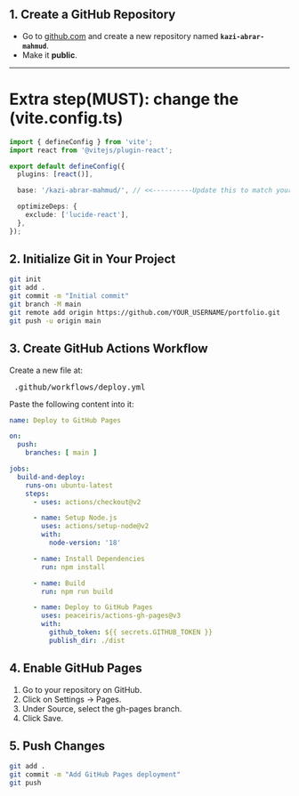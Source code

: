 ## 1. Create a GitHub Repository

- Go to [github.com](https://github.com) and create a new repository named **`kazi-abrar-mahmud`**.
- Make it **public**.

---
# Extra step(MUST): change the (vite.config.ts)
```ts
import { defineConfig } from 'vite';
import react from '@vitejs/plugin-react';

export default defineConfig({
  plugins: [react()],

  base: '/kazi-abrar-mahmud/', // <<----------Update this to match your repository name

  optimizeDeps: {
    exclude: ['lucide-react'],
  },
});
```


## 2. Initialize Git in Your Project

```bash
git init
git add .
git commit -m "Initial commit"
git branch -M main
git remote add origin https://github.com/YOUR_USERNAME/portfolio.git
git push -u origin main
```

## 3. Create GitHub Actions Workflow

Create a new file at:<pre>
.github/workflows/deploy.yml
</pre>

Paste the following content into it:
```yml
name: Deploy to GitHub Pages

on:
  push:
    branches: [ main ]

jobs:
  build-and-deploy:
    runs-on: ubuntu-latest
    steps:
      - uses: actions/checkout@v2

      - name: Setup Node.js
        uses: actions/setup-node@v2
        with:
          node-version: '18'

      - name: Install Dependencies
        run: npm install

      - name: Build
        run: npm run build

      - name: Deploy to GitHub Pages
        uses: peaceiris/actions-gh-pages@v3
        with:
          github_token: ${{ secrets.GITHUB_TOKEN }}
          publish_dir: ./dist


```
## 4. Enable GitHub Pages

1. Go to your repository on GitHub.
2. Click on Settings → Pages.
3. Under Source, select the gh-pages branch.
4. Click Save.



## 5. Push Changes
```bash
git add .
git commit -m "Add GitHub Pages deployment"
git push

```
